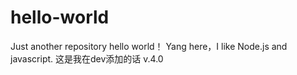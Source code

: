 # hello-world
Just another repository
hello world！
Yang here，I like Node.js and javascript.
这是我在dev添加的话
v.4.0
